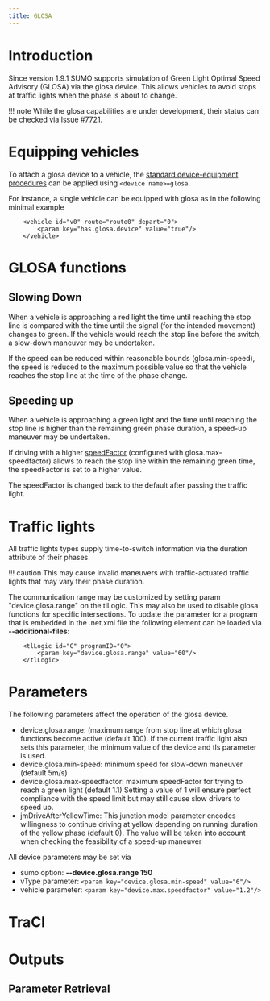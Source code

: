 ```yaml
---
title: GLOSA
---
```


# Introduction

Since version 1.9.1 SUMO supports simulation of Green Light Optimal Speed
Advisory (GLOSA) via the glosa device. This allows vehicles to avoid stops at
traffic lights when the phase is about to change.

!!! note
    While the glosa capabilities are under development, their status can be checked via Issue #7721.

# Equipping vehicles

To attach a glosa device to a vehicle, the [standard device-equipment
procedures](../Definition_of_Vehicles,_Vehicle_Types,_and_Routes.md#devices) can
be applied using `<device name>=glosa`.

For instance, a single vehicle can be equipped with glosa as in the following minimal example

```
    <vehicle id="v0" route="route0" depart="0">
        <param key="has.glosa.device" value="true"/>  
    </vehicle>
```

# GLOSA functions

## Slowing Down

When a vehicle is approaching a red light the time until reaching the stop line
is compared with the time until the signal (for the intended movement) changes to green.
If the vehicle would reach the stop line before the switch, a slow-down maneuver
may be undertaken.

If the speed can be reduced within reasonable bounds (glosa.min-speed), the
speed is reduced to the maximum possible value so that the vehicle reaches the
stop line at the time of the phase change.

## Speeding up

When a vehicle is approaching a green light and the time until reaching the stop
line is higher than the remaining green phase duration, a speed-up maneuver may
be undertaken.

If driving with a higher [speedFactor]() (configured with glosa.max-speedfactor)
allows to reach the stop line within the remaining green time, the speedFactor
is set to a higher value.

The speedFactor is changed back to the default after passing the traffic light.

# Traffic lights

All traffic lights types supply time-to-switch information via the duration
attribute of their phases. 

!!! caution
    This may cause invalid maneuvers with traffic-actuated traffic lights that
    may vary their phase duration.

The communication range may be customized by setting param "device.glosa.range" on the tlLogic. This may also be used to disable glosa functions for specific intersections.
To update the parameter for a program that is embedded in the .net.xml file the following element can be loaded via **--additional-files**:

```
    <tlLogic id="C" programID="0">
        <param key="device.glosa.range" value="60"/>
    </tlLogic>
```

# Parameters

The following parameters affect the operation of the glosa device.

- device.glosa.range: (maximum range from stop line at which glosa functions
  become active (default 100). If the current traffic light also sets this parameter, the minimum value of the device and tls parameter is used.
- device.glosa.min-speed: minimum speed for slow-down maneuver (default 5m/s)
- device.glosa.max-speedfactor: maximum speedFactor for trying to reach a green
  light (default 1.1) Setting a value of 1 will ensure perfect compliance with the speed
  limit but may still cause slow drivers to speed up.
- jmDriveAfterYellowTime: This junction model parameter encodes willingness to
  continue driving at yellow depending on running duration of the yellow phase
  (default 0). The value will be taken into account when checking the
  feasibility of a speed-up maneuver

All device parameters may be set via

- sumo option: **--device.glosa.range 150**
- vType parameter: `<param key="device.glosa.min-speed" value="6"/>`
- vehicle parameter: `<param key="device.max.speedfactor" value="1.2"/>`

# TraCI

# Outputs

## Parameter Retrieval
